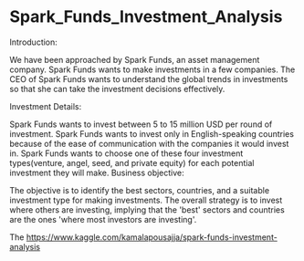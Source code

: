 # Spark_Funds_Investment_Analysis

Introduction:

We have been approached by Spark Funds, an asset management company. Spark Funds wants to make investments in a few companies. The CEO of Spark Funds wants to understand the global trends in investments so that she can take the investment decisions effectively.

Investment Details:

Spark Funds wants to invest between 5 to 15 million USD per round of investment.
Spark Funds wants to invest only in English-speaking countries because of the ease of communication with the companies it would invest in.
Spark Funds wants to choose one of these four investment types(venture, angel, seed, and private equity) for each potential investment they will make.
Business objective:

The objective is to identify the best sectors, countries, and a suitable investment type for making investments. The overall strategy is to invest where others are investing, implying that the 'best' sectors and countries are the ones 'where most investors are investing'.

The https://www.kaggle.com/kamalapousajja/spark-funds-investment-analysis
